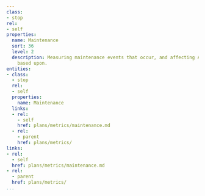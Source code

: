 ```yaml
---
class:
- stop
rel:
- self
properties:
  name: Maintenance
  sort: 36
  level: 2
  description: Measuring maintenance events that occur, and affecting API consumption
    based upon.
entities:
- class:
  - stop
  rel:
  - self
  properties:
    name: Maintenance
  links:
  - rel:
    - self
    href: plans/metrics/maintenance.md
  - rel:
    - parent
    href: plans/metrics/
links:
- rel:
  - self
  href: plans/metrics/maintenance.md
- rel:
  - parent
  href: plans/metrics/
...
```

